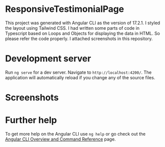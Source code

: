 # ResponsiveTestimonialPage

This project was generated with Angular CLI as the version of 17.2.1. I styled the layout using Tailwind CSS. I had written some parts of code in Typescript based on Loops and Objects for displaying the data in HTML. So please refer the code properly. I attached screenshots in this repository.

# Development server

Run `ng serve` for a dev server. Navigate to `http://localhost:4200/`. The application will automatically reload if you change any of the source files.

# Screenshots



# Further help

To get more help on the Angular CLI use `ng help` or go check out the [Angular CLI Overview and Command Reference](https://angular.io/cli) page.
